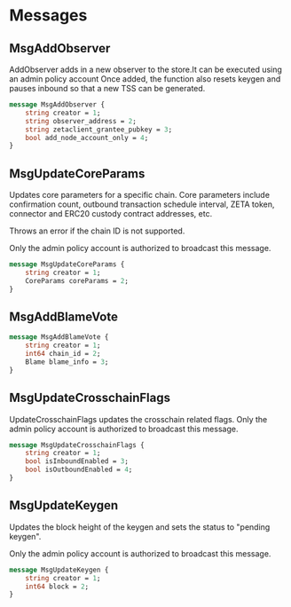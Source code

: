 # Messages

## MsgAddObserver

AddObserver adds in a new observer to the store.It can be executed using an admin policy account
Once added, the function also resets keygen and pauses inbound so that a new TSS can be generated.

```proto
message MsgAddObserver {
	string creator = 1;
	string observer_address = 2;
	string zetaclient_grantee_pubkey = 3;
	bool add_node_account_only = 4;
}
```

## MsgUpdateCoreParams

Updates core parameters for a specific chain. Core parameters include
confirmation count, outbound transaction schedule interval, ZETA token,
connector and ERC20 custody contract addresses, etc.

Throws an error if the chain ID is not supported.

Only the admin policy account is authorized to broadcast this message.

```proto
message MsgUpdateCoreParams {
	string creator = 1;
	CoreParams coreParams = 2;
}
```

## MsgAddBlameVote

```proto
message MsgAddBlameVote {
	string creator = 1;
	int64 chain_id = 2;
	Blame blame_info = 3;
}
```

## MsgUpdateCrosschainFlags

UpdateCrosschainFlags updates the crosschain related flags.
Only the admin policy account is authorized to broadcast this message.

```proto
message MsgUpdateCrosschainFlags {
	string creator = 1;
	bool isInboundEnabled = 3;
	bool isOutboundEnabled = 4;
}
```

## MsgUpdateKeygen

Updates the block height of the keygen and sets the status to "pending
keygen".

Only the admin policy account is authorized to broadcast this message.

```proto
message MsgUpdateKeygen {
	string creator = 1;
	int64 block = 2;
}
```

